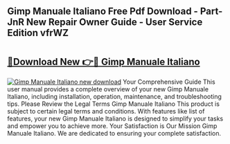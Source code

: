 ## Gimp Manuale Italiano Free Pdf Download - Part-JnR New Repair Owner Guide - User Service Edition vfrWZ

# <h2><a href="http://cf15977.oget.top/?id=Gimp+Manuale+Italiano">🔗Download New 👉🔴 Gimp Manuale Italiano</a></h2>

[![Gimp Manuale Italiano new download](https://i.imgur.com/5g1atiW.png)](http://cf15977.oget.top/?id=Gimp+Manuale+Italiano)
Your Comprehensive Guide This user manual provides a complete overview of your new Gimp Manuale Italiano, including installation, operation, maintenance, and troubleshooting tips. Please Review the Legal Terms Gimp Manuale Italiano This product is subject to certain legal terms and conditions. With features like list of features, your new Gimp Manuale Italiano is designed to simplify your tasks and empower you to achieve more. Your Satisfaction is Our Mission Gimp Manuale Italiano. We are dedicated to ensuring your complete satisfaction.
